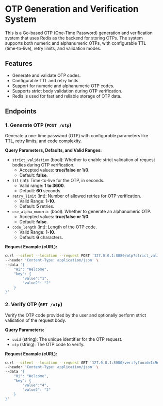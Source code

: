 # OTP Generation and Verification System

This is a Go-based OTP (One-Time Password) generation and verification system that uses Redis as the backend for storing OTPs. The system supports both numeric and alphanumeric OTPs, with configurable TTL (time-to-live), retry limits, and validation modes.

## Features

- Generate and validate OTP codes.
- Configurable TTL and retry limits.
- Support for numeric and alphanumeric OTP codes.
- Supports strict body validation during OTP verification.
- Redis is used for fast and reliable storage of OTP data.

## Endpoints

### 1. Generate OTP (`POST /otp`)

Generate a one-time password (OTP) with configurable parameters like TTL, retry limits, and code complexity.

**Query Parameters, Defaults, and Valid Ranges:**

- `strict_validation` (bool): Whether to enable strict validation of request bodies during OTP verification.
  - Accepted values: **true/false or 1/0**.
  - Default: **false**.
- `ttl` (int): Time-to-live for the OTP, in seconds.
  - Valid range: **1 to 3600**.
  - Default: **60** seconds.
- `retry_limit` (int): Number of allowed retries for OTP verification.
  - Valid Range: **1-10**.
  - Default: **5** retries.
- `use_alpha_numeric` (bool): Whether to generate an alphanumeric OTP.
  - Accepted values: **true/false or 1/0**.
  - Default: **false**.
- `code_length` (int): Length of the OTP code.
  - Valid Range: **1-10**.
  - Default: **6** characters.

**Request Example (cURL):**

```bash
curl --silent --location --request POST '127.0.0.1:8080/otp?strict_validation=false&ttl=60&retry_limit=5&use_alpha_numeric=false&code_length=6' \
--header 'Content-Type: application/json' \
--data '{
    "Hi": "Welcome",
    "key": {
        "value":"1",
        "value2": "2"
    }
}'
```

### 2. Verify OTP (`GET /otp`)

Verify the OTP code provided by the user and optionally perform strict validation of the request body.

**Query Parameters:**

- `uuid` (string): The unique identifier for the OTP request.
- `otp` (string): The OTP code to verify.

**Request Example (cURL):**

```bash
curl --silent --location --request GET '127.0.0.1:8080/verify?uuid=1c9db35c-0078-4c85-bb9a-f67cf8db9564&otp=440757' \
--header 'Content-Type: application/json' \
--data '{
    "Hi": "Welcome",
    "key": {
        "value":"4",
        "value2": "2"
    }
}'
```
